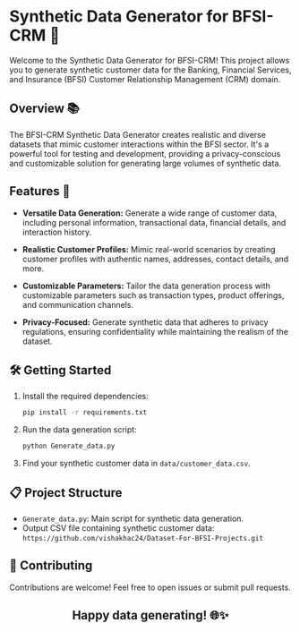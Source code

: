# Synthetic Data Generator for BFSI-CRM 🚀

Welcome to the Synthetic Data Generator for BFSI-CRM! This project allows you to generate synthetic customer data for the Banking, Financial Services, and Insurance (BFSI) Customer Relationship Management (CRM) domain.

## Overview 📚

The BFSI-CRM Synthetic Data Generator creates realistic and diverse datasets that mimic customer interactions within the BFSI sector. It's a powerful tool for testing and development, providing a privacy-conscious and customizable solution for generating large volumes of synthetic data.

## Features 🌟

- **Versatile Data Generation:** Generate a wide range of customer data, including personal information, transactional data, financial details, and interaction history.

- **Realistic Customer Profiles:** Mimic real-world scenarios by creating customer profiles with authentic names, addresses, contact details, and more.

- **Customizable Parameters:** Tailor the data generation process with customizable parameters such as transaction types, product offerings, and communication channels.

- **Privacy-Focused:** Generate synthetic data that adheres to privacy regulations, ensuring confidentiality while maintaining the realism of the dataset.

## 🛠️ Getting Started

1. Install the required dependencies:
    ```bash
    pip install -r requirements.txt
    ```

2. Run the data generation script:
    ```bash
    python Generate_data.py
    ```

3. Find your synthetic customer data in `data/customer_data.csv`.

## 📋 Project Structure

- `Generate_data.py`: Main script for synthetic data generation.
- Output CSV file containing synthetic customer data: `https://github.com/vishakhac24/Dataset-For-BFSI-Projects.git`

## 🤖 Contributing

Contributions are welcome! Feel free to open issues or submit pull requests.

## <p align="center">Happy data generating! 🌐✨</p>
